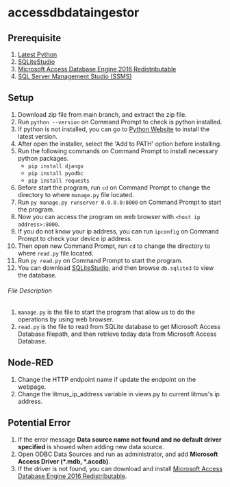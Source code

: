 # accessdbdataingestor

## Prerequisite

1. [Latest Python](https://www.python.org/downloads/)
2. [SQLiteStudio](https://sqlitestudio.pl/)
3. [Microsoft Access Database Engine 2016 Redistributable](https://www.microsoft.com/en-us/download/details.aspx?id=54920)
4. [SQL Server Management Studio (SSMS)](https://learn.microsoft.com/en-us/sql/ssms/download-sql-server-management-studio-ssms?view=sql-server-ver16)

## Setup

1. Download zip file from main branch, and extract the zip file.
2. Run `python --version` on Command Prompt to check is python installed.
3. If python is not installed, you can go to [Python Website](https://www.python.org/downloads/) to install the latest version.
4. After open the installer, select the 'Add to PATH' option before installing.
5. Run the following commands on Command Prompt to install necessary python packages.
   - `pip install django`
   - `pip install pyodbc`
   - `pip install requests`
6. Before start the program, run `cd` on Command Prompt to change the directory to where `manage.py` file located.
7. Run `py manage.py runserver 0.0.0.0:8000` on Command Prompt to start the program.
8. Now you can access the program on web browser with `<host ip address>:8000`.
9. If you do not know your ip address, you can run `ipconfig` on Command Prompt to check your device ip address.
10. Then open new Command Prompt, run `cd` to change the directory to where `read.py` file located.
11. Run `py read.py` on Command Prompt to start the program.
12. You can download [SQLiteStudio](https://sqlitestudio.pl/), and then browse `db.sqlite3` to view the database.


###### File Description

1. `manage.py` is the file to start the program that allow us to do the operations by using web browser.
2. `read.py` is the file to read from SQLite database to get Microsoft Access Database filepath, and then retrieve today data from Microsoft Access Database.

## Node-RED

1. Change the HTTP endpoint name if update the endpoint on the webpage.
2. Change the litmus_ip_address variable in views.py to current litmus's ip address.

## Potential Error

1. If the error message **Data source name not found and no default driver specified** is showed when adding new data source.
2. Open ODBC Data Sources and run as administrator, and add **Microsoft Access Driver (*.mdb, *.accdb)**.
3. If the driver is not found, you can download and install [Microsoft Access Database Engine 2016 Redistributable](https://www.microsoft.com/en-us/download/details.aspx?id=54920).
